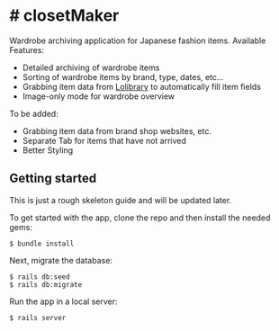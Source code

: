 # # closetMaker

Wardrobe archiving application for Japanese fashion items.
Available Features:
* Detailed archiving of wardrobe items
* Sorting of wardrobe items by brand, type, dates, etc...
* Grabbing item data from [Lolibrary](https://lolibrary.org) to automatically fill item fields 
* Image-only mode for wardrobe overview

To be added:
* Grabbing item data from brand shop websites, etc.
* Separate Tab for items that have not arrived
* Better Styling

## Getting started

This is just a rough skeleton guide and will be updated later.

To get started with the app, clone the repo and then install the needed gems:

```
$ bundle install
```

Next, migrate the database:

```
$ rails db:seed
$ rails db:migrate
```

Run the app in a local server:

```
$ rails server
```
